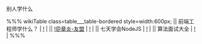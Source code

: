 别人学什么

%%% wikiTable class=table___table-bordered style=width:600px;
|| 前端工程师学什么？ | [!](https://github.com/JacksonTian/fks) |
|| [!@章炎-友盟](http://weibo.com/dirlt) | [!](http://dirlt.com/) |
|| 七天学会NodeJS | [!](http://nqdeng.github.io/7-days-nodejs/) |
|| 算法面试大全 | [!](http://blog.csdn.net/v_july_v/article/details/6543438) |
%%%

